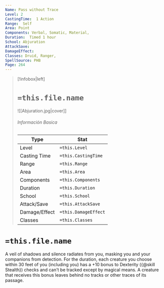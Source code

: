 ```yaml
---
Name: Pass without Trace
Level: 2
CastingTime:  1 Action 
Range:  Self
Area: Point
Components: Verbal, Somatic, Material, 
Duration:  Timed 1 hour
School: Abjuration
AttackSave: 
DamageEffect: 
Classes: Druid, Ranger, 
SpellSource: PHB
Page: 264
---
```


>[!infobox|left]
># `=this.file.name`
>![[Abjuration.jpg|cover]]
> ###### Información Basica
> Type |  Stat |
> ---|---|
> Level | `=this.Level` |
> Casting Time | `=this.CastingTime` |
> Range | `=this.Range` |
> Area | `=this.Area` |
> Components | `=this.Components` |
> Duration | `=this.Duration` |
> School | `=this.School` |
> Attack/Save | `=this.AttackSave` |
> Damage/Effect | `=this.DamageEffect` |
> Classes | `=this.Classes` |

# `=this.file.name`
A veil of shadows and silence radiates from you, masking you and your companions from detection. For the duration, each creature you choose within 30 feet of you (including you) has a +10 bonus to Dexterity ({@skill Stealth}) checks and can&#x27;t be tracked except by magical means. A creature that receives this bonus leaves behind no tracks or other traces of its passage.



 


